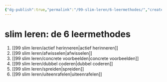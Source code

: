 ```yaml
---
{"dg-publish":true,"permalink":"/99-slim-leren/6-leermethodes/","created":"2025-03-04T18:44:50.215+01:00","updated":"2025-02-18T19:56:37.733+01:00"}
---
```


# slim leren: de 6 leermethodes

1. [[99 slim leren/actief herinneren\|actief herinneren]]
2. [[99 slim leren/afwisselen\|afwisselen]]
3. [[99 slim leren/concrete voorbeelden\|concrete voorbeelden]]
4. [[99 slim leren/dubbel coderen\|dubbel coderen]]
5. [[99 slim leren/spreiden\|spreiden]]
6. [[99 slim leren/uiteenrafelen\|uiteenrafelen]]

